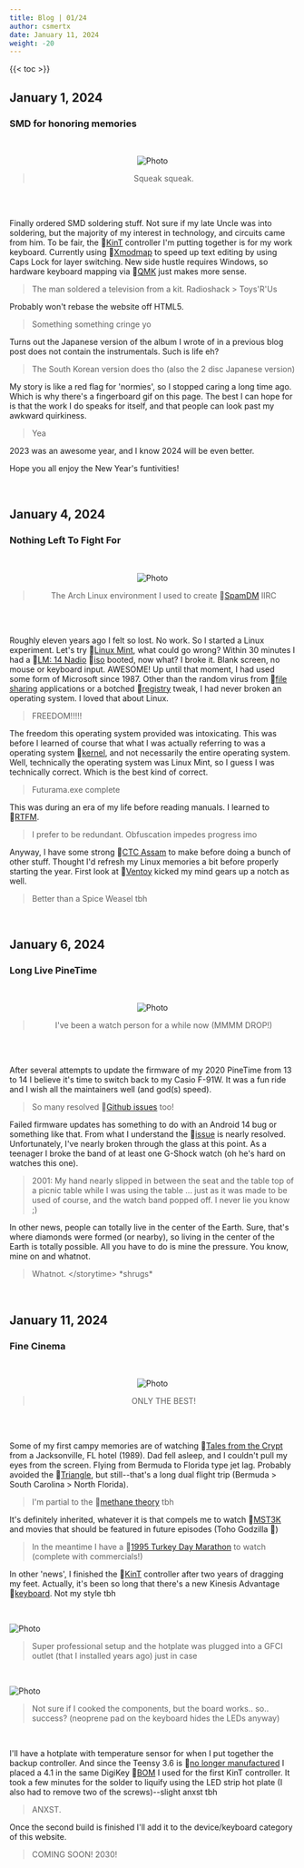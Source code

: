 ```yaml
---
title: Blog | 01/24
author: csmertx
date: January 11, 2024
weight: -20
---
```


<!--more-->

{{< toc >}}

## January 1, 2024
### SMD for honoring memories

<br />
<div style="text-align: center;">

![Photo](/Blog/daynight/2024/images/fb_trick.gif "Fingerboard trick: Nollie noseblunt slide to bluntslide on a DynamicFB bench")

> Squeak squeak.

<br />

</div><br />

Finally ordered SMD soldering stuff. Not sure if my late Uncle was into soldering, but the majority of my interest in technology, and circuits came from him. To be fair, the 🔗[KinT](https://github.com/kinx-project/kint "Github | kinx-project / kint") controller I'm putting together is for my work keyboard. Currently using 🔗[Xmodmap](https://wiki.archlinux.org/title/Xmodmap "Arch Linux Wiki | Xmodmap") to speed up text editing by using Caps Lock for layer switching. New side hustle requires Windows, so hardware keyboard mapping via 🔗[QMK](https://en.wikipedia.org/wiki/QMK "Wikipedia | QMK") just makes more sense.

> The man soldered a television from a kit. Radioshack > Toys'R'Us

Probably won't rebase the website off HTML5.

> Something something cringe yo

Turns out the Japanese version of the album I wrote of in a previous blog post does not contain the instrumentals. Such is life eh? 

> The South Korean version does tho (also the 2 disc Japanese version)

My story is like a red flag for 'normies', so I stopped caring a long time ago. Which is why there's a fingerboard gif on this page. The best I can hope for is that the work I do speaks for itself, and that people can look past my awkward quirkiness.

> Yea

2023 was an awesome year, and I know 2024 will be even better.

Hope you all enjoy the New Year's funtivities!

<br />

## January 4, 2024
### Nothing Left To Fight For

<br />
<div style="text-align: center;">

![Photo](/Blog/daynight/2024/images/chris_arch-2018-12-23-18_19.png "Arch Linux desktop Dec 23, 2018 | BSPWM tiling window manager or Openbox, Plank, urxvt terminal emulator panes, Ranger File Manager with w3m preview enabled, ZSH shell, VIM with Airline plugin, xos4 Terminus font, etc.")

> The Arch Linux environment I used to create 🔗[SpamDM](https://github.com/csmertx/SpamDM "Github | csmertx / SpamDM") IIRC

<br />

</div><br />

Roughly eleven years ago I felt so lost. No work. So I started a Linux experiment. Let's try 🔗[Linux Mint](https://www.linuxmint.com/ "Linux Mint Homepage"), what could go wrong? Within 30 minutes I had a 🔗[LM: 14 Nadio](https://blog.linuxmint.com/?p=2205 "Linux Mint | Blog | Linux Mint 14 “Nadia” RC released!") 🔗[iso](https://www.howtogeek.com/356714/what-is-an-iso-file-and-how-do-i-open-one/ "How-To Geek | What Is An ISO File (And How Do I Use Them)?") booted, now what? I broke it. Blank screen, no mouse or keyboard input. AWESOME! Up until that moment, I had used some form of Microsoft since 1987. Other than the random virus from 🔗[file sharing](https://en.wikipedia.org/wiki/Timeline_of_file_sharing "Wikipedia | Timeline of file sharing") applications or a botched 🔗[registry](https://en.wikipedia.org/wiki/Windows_Registry "Wikipedia | Windows Registry") tweak, I had never broken an operating system. I loved that about Linux.

> FREEDOM!!!!!

The freedom this operating system provided was intoxicating. This was before I learned of course that what I was actually referring to was a operating system 🔗[kernel](https://en.wikipedia.org/wiki/Kernel_(operating_system) "Wikipedia | Kernel (operating system)"), and not necessarily the entire operating system. Well, technically the operating system was Linux Mint, so I guess I was technically correct. Which is the best kind of correct.

> Futurama.exe complete

This was during an era of my life before reading manuals. I learned to 🔗[RTFM](https://en.wikipedia.org/wiki/RTFM "Wikipedia | RTFM").

> I prefer to be redundant. Obfuscation impedes progress imo

Anyway, I have some strong 🔗[CTC Assam](https://www.thespruceeats.com/what-is-ctc-tea-765674 "The Spruce Eats | All About CTC Tea ") to make before doing a bunch of other stuff. Thought I'd refresh my Linux memories a bit before properly starting the year. First look at 🔗[Ventoy](https://www.ventoy.net/en/index.html "Ventoy | Index") kicked my mind gears up a notch as well.

> Better than a Spice Weasel tbh

<br />


## January 6, 2024
### Long Live PineTime

<br />
<div style="text-align: center;">

![Photo](/Blog/daynight/2024/images/cvs_photolab_casio_gshock_watch_2006.jpg "Myself in 2006 helping a customer fill out a 1-hour photo envelope while wearing a very stylish Casio G-Shock watch")

> I've been a watch person for a while now (MMMM DROP!)

<br />

</div><br />

After several attempts to update the firmware of my 2020 PineTime from 13 to 14 I believe it's time to switch back to my Casio F-91W. It was a fun ride and I wish all the maintainers well (and god(s) speed).

> So many resolved 🔗[Github issues](https://github.com/InfiniTimeOrg/InfiniTime/issues?q=is%3Aissue+is%3Aclosed "Github | InfiniTimeOrg / InfiniTime / Issues / Closed") too!

Failed firmware updates has something to do with an Android 14 bug or something like that. From what I understand the 🔗[issue](https://github.com/InfiniTimeOrg/InfiniTime/issues/1954 "Github | InfiniTimeOrg / InfiniTime / issues / 1954") is nearly resolved. Unfortunately, I've nearly broken through the glass at this point. As a teenager I broke the band of at least one G-Shock watch (oh he's hard on watches this one).

> 2001: My hand nearly slipped in between the seat and the table top of a picnic table while I was using the table ... just as it was made to be used of course, and the watch band popped off. I never lie you know ;)

In other news, people can totally live in the center of the Earth. Sure, that's where diamonds were formed (or nearby), so living in the center of the Earth is totally possible. All you have to do is mine the pressure. You know, mine on and whatnot.

> Whatnot. \</storytime> \*shrugs*

<br />

## January 11, 2024
### Fine Cinema

<br />
<div style="text-align: center;">

![Photo](/Blog/daynight/2024/images/plan_9_from_outer_space.jpg "Plan 9 from Outer Space DVD")

> ONLY THE BEST!

<br />

</div><br />

Some of my first campy memories are of watching 🔗[Tales from the Crypt](https://en.wikipedia.org/wiki/Tales_from_the_Crypt_(TV_series) "Wikipedia | Tales from the Crypt (TV series)") from a Jacksonville, FL hotel (1989). Dad fell asleep, and I couldn't pull my eyes from the screen. Flying from Bermuda to Florida type jet lag. Probably avoided the 🔗[Triangle](https://www.britannica.com/facts/Bermuda-Triangle "Britannica | Bermuda Triangle Facts"), but still--that's a long dual flight trip (Bermuda > South Carolina > North Florida).

> I'm partial to the 🔗[methane theory](https://www.theguardian.com/environment/shortcuts/2016/mar/14/giant-gas-bubbles-mystery-bermuda-triangle "The Guardian | Oceans | Do giant gas bubbles explain the mystery of the Bermuda Triangle?") tbh

It's definitely inherited, whatever it is that compels me to watch 🔗[MST3K](https://en.wikipedia.org/wiki/Mystery_Science_Theater_3000 "Wikipedia | Mystery Science Theater 3000") and movies that should be featured in future episodes (Toho Godzilla 🤞)

> In the meantime I have a 🔗[1995 Turkey Day Marathon](https://github.com/csmertx/dotfiles/blob/master/turkey_day_mst3k_1995.sh "Github | csmertx / dotfiles / blob / main / turkey_day_mst3k_1995.sh") to watch (complete with commercials!)

In other 'news', I finished the 🔗[KinT](https://github.com/kinx-project/kint "Github | kinx-project / kint") controller after two years of dragging my feet. Actually, it's been so long that there's a new Kinesis Advantage 🔗[keyboard](https://kinesis-ergo.com/keyboards/advantage360/ "Kinesis | Advantage360"). Not my style tbh

<br />

![Photo](/Blog/daynight/2024/images/TKDMR%20300W%20PTC%20Heating%20-Soldering%20Plate%20-%20SAC305%20paste.jpg "TKDMR 300W PTC Heating-Soldering Plate and SAC305 solder paste + tweezers")

> Super professional setup and the hotplate was plugged into a GFCI outlet (that I installed years ago) just in case

<br />

![Photo](/Blog/daynight/2024/images/KinT_PCB_soldered_LEDs_resistors.jpg "KinT Kinesis Advantage2 controller SMD close-up")

> Not sure if I cooked the components, but the board works.. so.. success? (neoprene pad on the keyboard hides the LEDs anyway)

<br />

I'll have a hotplate with temperature sensor for when I put together the backup controller. And since the Teensy 3.6 is 🔗[no longer manufactured](https://www.digikey.com/en/products/detail/sparkfun-electronics/DEV-14058/6569369 "DigiKey | Products | Sparkfun Electronics | DEV-14058 (Teensy 3.6 w/Headers)") I placed a 4.1 in the same DigiKey 🔗[BOM](https://en.wikipedia.org/wiki/Bill_of_materials "Wikipedia | Bill of materials") I used for the first KinT controller. It took a few minutes for the solder to liquify using the LED strip hot plate (I also had to remove two of the screws)--slight anxst tbh

> ANXST.

Once the second build is finished I'll add it to the device/keyboard category of this website.

> COMING SOON! 2030!

<br />